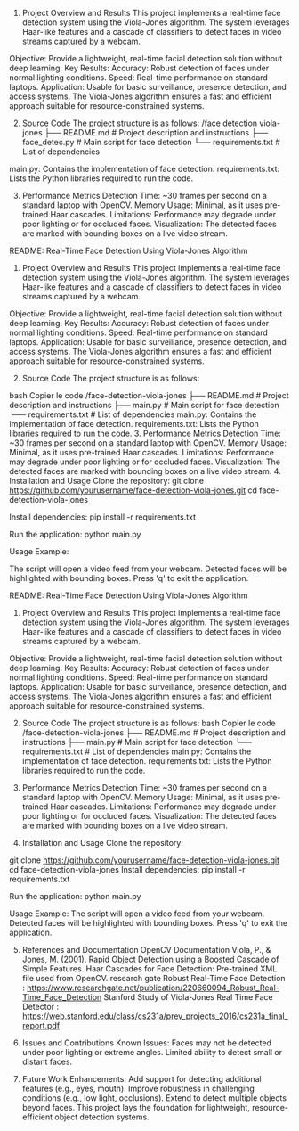1. Project Overview and Results
This project implements a real-time face detection system using the Viola-Jones algorithm. The system leverages Haar-like features and a cascade of classifiers to detect faces in video streams captured by a webcam.

Objective: Provide a lightweight, real-time facial detection solution without deep learning.
Key Results:
Accuracy: Robust detection of faces under normal lighting conditions.
Speed: Real-time performance on standard laptops.
Application: Usable for basic surveillance, presence detection, and access systems.
The Viola-Jones algorithm ensures a fast and efficient approach suitable for resource-constrained systems.

2. Source Code
The project structure is as follows:
/face detection viola-jones
├── README.md             # Project description and instructions
├── face_detec.py         # Main script for face detection
└── requirements.txt      # List of dependencies

main.py: Contains the implementation of face detection.
requirements.txt: Lists the Python libraries required to run the code.

3. Performance Metrics
Detection Time: ~30 frames per second on a standard laptop with OpenCV.
Memory Usage: Minimal, as it uses pre-trained Haar cascades.
Limitations: Performance may degrade under poor lighting or for occluded faces.
Visualization: The detected faces are marked with bounding boxes on a live video stream.

README: Real-Time Face Detection Using Viola-Jones Algorithm
1. Project Overview and Results
This project implements a real-time face detection system using the Viola-Jones algorithm. The system leverages Haar-like features and a cascade of classifiers to detect faces in video streams captured by a webcam.

Objective: Provide a lightweight, real-time facial detection solution without deep learning.
Key Results:
Accuracy: Robust detection of faces under normal lighting conditions.
Speed: Real-time performance on standard laptops.
Application: Usable for basic surveillance, presence detection, and access systems.
The Viola-Jones algorithm ensures a fast and efficient approach suitable for resource-constrained systems.

2. Source Code
The project structure is as follows:

bash
Copier le code
/face-detection-viola-jones
├── README.md       # Project description and instructions
├── main.py         # Main script for face detection
└── requirements.txt # List of dependencies
main.py: Contains the implementation of face detection.
requirements.txt: Lists the Python libraries required to run the code.
3. Performance Metrics
Detection Time: ~30 frames per second on a standard laptop with OpenCV.
Memory Usage: Minimal, as it uses pre-trained Haar cascades.
Limitations: Performance may degrade under poor lighting or for occluded faces.
Visualization: The detected faces are marked with bounding boxes on a live video stream.
4. Installation and Usage
Clone the repository:
git clone https://github.com/yourusername/face-detection-viola-jones.git
cd face-detection-viola-jones

Install dependencies:
pip install -r requirements.txt

Run the application:
python main.py

Usage Example:

The script will open a video feed from your webcam.
Detected faces will be highlighted with bounding boxes.
Press 'q' to exit the application.


README: Real-Time Face Detection Using Viola-Jones Algorithm
1. Project Overview and Results
This project implements a real-time face detection system using the Viola-Jones algorithm. The system leverages Haar-like features and a cascade of classifiers to detect faces in video streams captured by a webcam.

Objective: Provide a lightweight, real-time facial detection solution without deep learning.
Key Results:
Accuracy: Robust detection of faces under normal lighting conditions.
Speed: Real-time performance on standard laptops.
Application: Usable for basic surveillance, presence detection, and access systems.
The Viola-Jones algorithm ensures a fast and efficient approach suitable for resource-constrained systems.

2. Source Code
The project structure is as follows:
bash
Copier le code
/face-detection-viola-jones
├── README.md       # Project description and instructions
├── main.py         # Main script for face detection
└── requirements.txt # List of dependencies
main.py: Contains the implementation of face detection.
requirements.txt: Lists the Python libraries required to run the code.

3. Performance Metrics
Detection Time: ~30 frames per second on a standard laptop with OpenCV.
Memory Usage: Minimal, as it uses pre-trained Haar cascades.
Limitations: Performance may degrade under poor lighting or for occluded faces.
Visualization: The detected faces are marked with bounding boxes on a live video stream.

4. Installation and Usage
Clone the repository:

git clone https://github.com/yourusername/face-detection-viola-jones.git
cd face-detection-viola-jones
Install dependencies:
pip install -r requirements.txt

Run the application:
python main.py

Usage Example:
The script will open a video feed from your webcam.
Detected faces will be highlighted with bounding boxes.
Press 'q' to exit the application.

5. References and Documentation
OpenCV Documentation
Viola, P., & Jones, M. (2001). Rapid Object Detection using a Boosted Cascade of Simple Features.
Haar Cascades for Face Detection: Pre-trained XML file used from OpenCV.
research gate Robust Real-Time Face Detection : https://www.researchgate.net/publication/220660094_Robust_Real-Time_Face_Detection
Stanford Study of Viola-Jones Real Time Face Detector : https://web.stanford.edu/class/cs231a/prev_projects_2016/cs231a_final_report.pdf

7. Issues and Contributions
Known Issues:
Faces may not be detected under poor lighting or extreme angles.
Limited ability to detect small or distant faces.

7. Future Work
Enhancements:
Add support for detecting additional features (e.g., eyes, mouth).
Improve robustness in challenging conditions (e.g., low light, occlusions).
Extend to detect multiple objects beyond faces.
This project lays the foundation for lightweight, resource-efficient object detection systems.

